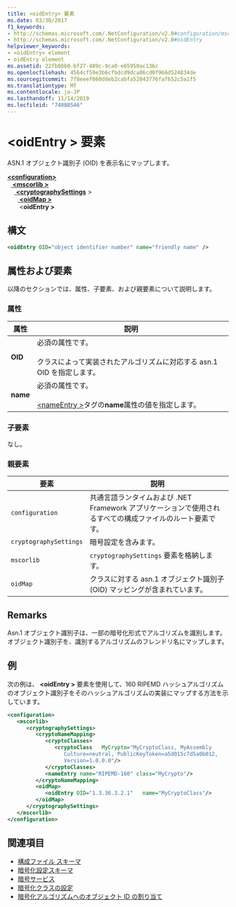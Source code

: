 ```yaml
---
title: <oidEntry> 要素
ms.date: 03/30/2017
f1_keywords:
- http://schemas.microsoft.com/.NetConfiguration/v2.0#configuration/mscorlib/cryptographySettings/oidMap/oidEntry
- http://schemas.microsoft.com/.NetConfiguration/v2.0#oidEntry
helpviewer_keywords:
- <oidEntry> element
- oidEntry element
ms.assetid: 22fb88b0-bf27-489c-9ca0-e65950ac136c
ms.openlocfilehash: 4564cf59e3b6cfbdcd9dca06cd0f966d524834de
ms.sourcegitcommit: 7f8eeef060ddeb2cabfa52843776faf652c5a1f5
ms.translationtype: MT
ms.contentlocale: ja-JP
ms.lasthandoff: 11/14/2019
ms.locfileid: "74088546"
---
```

# <a name="oidentry-element"></a>\<oidEntry > 要素
ASN.1 オブジェクト識別子 (OID) を表示名にマップします。  

[ **\<configuration>** ](../configuration-element.md)\
&nbsp;&nbsp;[ **\<mscorlib >** ](mscorlib-element-for-cryptography-settings.md)\
&nbsp;&nbsp;&nbsp;&nbsp;[ **\<cryptographySettings**](cryptographysettings-element.md) >\
&nbsp;&nbsp;&nbsp;&nbsp;&nbsp;&nbsp;[ **\<oidMap >** ](oidmap-element.md)\
&nbsp;&nbsp;&nbsp;&nbsp;&nbsp;&nbsp;&nbsp;\<**oidEntry >**

## <a name="syntax"></a>構文  
  
```xml  
<oidEntry OID="object identifier number" name="friendly name" />  
```  
  
## <a name="attributes-and-elements"></a>属性および要素  
 以降のセクションでは、属性、子要素、および親要素について説明します。  
  
### <a name="attributes"></a>属性  
  
|属性|説明|  
|---------------|-----------------|  
|**OID**|必須の属性です。<br /><br /> クラスによって実装されたアルゴリズムに対応する asn.1 OID を指定します。|  
|**name**|必須の属性です。<br /><br /> [\<nameEntry >](nameentry-element.md)タグの**name**属性の値を指定します。|  
  
### <a name="child-elements"></a>子要素  
 なし。  
  
### <a name="parent-elements"></a>親要素  
  
|要素|説明|  
|-------------|-----------------|  
|`configuration`|共通言語ランタイムおよび .NET Framework アプリケーションで使用されるすべての構成ファイルのルート要素です。|  
|`cryptographySettings`|暗号設定を含みます。|  
|`mscorlib`|`cryptographySettings` 要素を格納します。|  
|`oidMap`|クラスに対する asn.1 オブジェクト識別子 (OID) マッピングが含まれています。|  
  
## <a name="remarks"></a>Remarks  
 Asn.1 オブジェクト識別子は、一部の暗号化形式でアルゴリズムを識別します。 オブジェクト識別子を、識別するアルゴリズムのフレンドリ名にマップします。  
  
## <a name="example"></a>例  
 次の例は、 **\<oidEntry >** 要素を使用して、160 RIPEMD ハッシュアルゴリズムのオブジェクト識別子をそのハッシュアルゴリズムの実装にマップする方法を示しています。  
  
```xml  
<configuration>  
   <mscorlib>  
      <cryptographySettings>  
         <cryptoNameMapping>  
            <cryptoClasses>  
               <cryptoClass   MyCrypto="MyCryptoClass, MyAssembly  
                  Culture=neutral, PublicKeyToken=a5d015c7d5a0b012,  
                  Version=1.0.0.0"/>  
            </cryptoClasses>  
            <nameEntry name="RIPEMD-160" class="MyCrypto"/>  
         </cryptoNameMapping>  
         <oidMap>  
            <oidEntry OID="1.3.36.3.2.1"   name="MyCryptoClass"/>  
         </oidMap>  
      </cryptographySettings>  
   </mscorlib>  
</configuration>  
```  
  
## <a name="see-also"></a>関連項目

- [構成ファイル スキーマ](../index.md)
- [暗号化設定スキーマ](index.md)
- [暗号サービス](../../../../standard/security/cryptographic-services.md)
- [暗号化クラスの設定](../../configure-cryptography-classes.md)
- [暗号化アルゴリズムへのオブジェクト ID の割り当て](../../map-object-identifiers-to-cryptography-algorithms.md)
